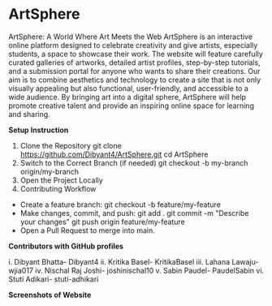 # ArtSphere

ArtSphere: A World Where Art Meets the Web
ArtSphere is an interactive online platform designed to celebrate creativity and give artists, especially students, a space to showcase their work. The website will feature carefully curated galleries of artworks, detailed artist profiles, step-by-step tutorials, and a submission portal for anyone who wants to share their creations. Our aim is to combine aesthetics and technology to create a site that is not only visually appealing but also functional, user-friendly, and accessible to a wide audience. By bringing art into a digital sphere, ArtSphere will help promote creative talent and provide an inspiring online space for learning and sharing.

**Setup Instruction**

1. Clone the Repository
   git clone https://github.com/Dibyant4/ArtSphere.git
   cd ArtSphere
2. Switch to the Correct Branch (if needed)
   git checkout -b my-branch origin/my-branch
3. Open the Project Locally
4. Contributing Workflow
  - Create a feature branch:
    git checkout -b feature/my-feature
  - Make changes, commit, and push:
    git add .
    git commit -m "Describe your changes"
    git push origin feature/my-feature
  - Open a Pull Request to merge into main.
    
**Contributors with GitHub profiles**

i.  Dibyant Bhatta- Dibyant4
ii. Kritika Basel- KritikaBasel
iii. Lahana Lawaju- wjia017 
iv. Nischal Raj Joshi- joshinischal10
v. Sabin Paudel- PaudelSabin
vi. Stuti Adikari- stuti-adhikari

**Screenshots of Website**
   
